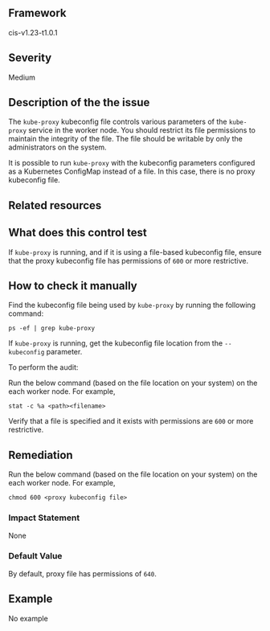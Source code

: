 ## Framework
cis-v1.23-t1.0.1
 
## Severity
Medium

## Description of the the issue
The `kube-proxy` kubeconfig file controls various parameters of the `kube-proxy` service in the worker node. You should restrict its file permissions to maintain the integrity of the file. The file should be writable by only the administrators on the system.

 It is possible to run `kube-proxy` with the kubeconfig parameters configured as a Kubernetes ConfigMap instead of a file. In this case, there is no proxy kubeconfig file.
 
## Related resources

## What does this control test
If `kube-proxy` is running, and if it is using a file-based kubeconfig file, ensure that the proxy kubeconfig file has permissions of `600` or more restrictive.
 
## How to check it manually
Find the kubeconfig file being used by `kube-proxy` by running the following command:

 
```
ps -ef | grep kube-proxy

```
 If `kube-proxy` is running, get the kubeconfig file location from the `--kubeconfig` parameter.

 To perform the audit:

 Run the below command (based on the file location on your system) on the each worker node. For example,

 
```
stat -c %a <path><filename>

```
 Verify that a file is specified and it exists with permissions are `600` or more restrictive.
## Remediation
Run the below command (based on the file location on your system) on the each worker node. For example,

 
```
chmod 600 <proxy kubeconfig file>

```
 
### Impact Statement
None
### Default Value
By default, proxy file has permissions of `640`.
## Example
No example
